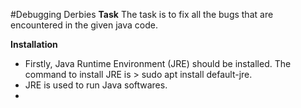 #Debugging Derbies
**Task**
The task is to fix all the bugs that are encountered in the given java code.

**Installation**
- Firstly, Java Runtime Environment (JRE) should be installed. The command to install JRE is > sudo apt install default-jre.
- JRE is used to run Java softwares.
- 

